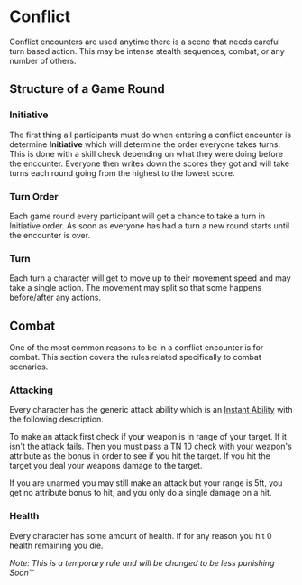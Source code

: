 # Conflict
Conflict encounters are used anytime there is a scene that needs careful turn based action. This may be intense stealth sequences, combat, or any number of others.

## Structure of a Game Round

### Initiative
The first thing all participants must do when entering a conflict encounter is determine **Initiative** which will determine the order everyone takes turns. This is done with a skill check depending on what they were doing before the encounter. Everyone then writes down the scores they got and will take turns each round going from the highest to the lowest score.

### Turn Order
Each game round every participant will get a chance to take a turn in Initiative order. As soon as everyone has had a turn a new round starts until the encounter is over.

### Turn
Each turn a character will get to move up to their movement speed and may take a single action. The movement may split so that some happens before/after any actions.

## Combat
One of the most common reasons to be in a conflict encounter is for combat. This section covers the rules related specifically to combat scenarios.

### Attacking
Every character has the generic attack ability which is an [Instant Ability](/abilities.md) with the following description.

To make an attack first check if your weapon is in range of your target. If it isn't the attack fails. Then you must pass a TN 10 check with your weapon's attribute as the bonus in order to see if you hit the target. If you hit the target you deal your weapons damage to the target.

If you are unarmed you may still make an attack but your range is 5ft, you get no attribute bonus to hit, and you only do a single damage on a hit.

### Health
Every character has some amount of health. If for any reason you hit 0 health remaining you die.

*Note: This is a temporary rule and will be changed to be less punishing Soon™*
